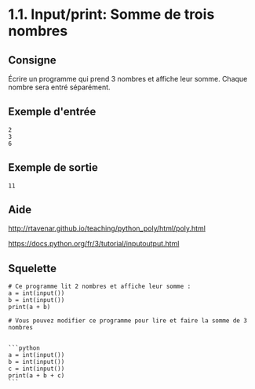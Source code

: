 # 1.1. Input/print: Somme de trois nombres

## Consigne

Écrire un programme qui prend 3 nombres et affiche leur somme. Chaque nombre sera entré séparément.

## Exemple d'entrée

```
2
3
6
```

## Exemple de sortie

```
11
```

## Aide

http://rtavenar.github.io/teaching/python_poly/html/poly.html

https://docs.python.org/fr/3/tutorial/inputoutput.html

## Squelette

```{code-cell} python
# Ce programme lit 2 nombres et affiche leur somme :
a = int(input())
b = int(input())
print(a + b)

# Vous pouvez modifier ce programme pour lire et faire la somme de 3 nombres
```

````{dropdown} Proposition de solution

```python
a = int(input())
b = int(input())
c = int(input())
print(a + b + c)
```
````
